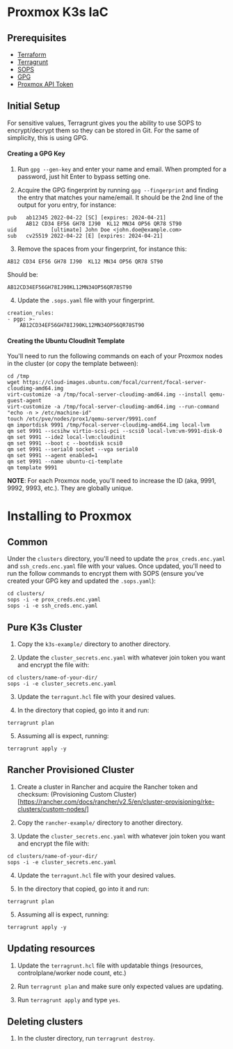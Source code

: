 # Proxmox K3s IaC

## Prerequisites

* [Terraform](https://www.terraform.io/downloads)
* [Terragrunt](https://terragrunt.gruntwork.io/docs/getting-started/install/)
* [SOPS](https://github.com/mozilla/sops#id3)
* [GPG](https://gnupg.org/download/)
* [Proxmox API Token](https://pve.proxmox.com/wiki/Proxmox_VE_API)

## Initial Setup

For sensitive values, Terragrunt gives you the ability to use SOPS to encrypt/decrypt them so they can be stored in Git. For the same of simplicity, this is using GPG.

#### Creating a GPG Key

1. Run `gpg --gen-key` and enter your name and email. When prompted for a password, just hit Enter to bypass setting one.

2. Acquire the GPG fingerprint by running `gpg --fingerprint` and finding the entry that matches your name/email. It should be the 2nd line of the output for yoru entry, for instance:

```
pub   ab12345 2022-04-22 [SC] [expires: 2024-04-21]
      AB12 CD34 EF56 GH78 IJ90  KL12 MN34 OP56 QR78 ST90
uid           [ultimate] John Doe <john.doe@example.com>
sub   cv25519 2022-04-22 [E] [expires: 2024-04-21]
```

3. Remove the spaces from your fingerprint, for instance this:

```
AB12 CD34 EF56 GH78 IJ90  KL12 MN34 OP56 QR78 ST90
```
Should be:
```
AB12CD34EF56GH78IJ90KL12MN34OP56QR78ST90
```

4. Update the `.sops.yaml` file with your fingerprint.

```
creation_rules:
- pgp: >-
    AB12CD34EF56GH78IJ90KL12MN34OP56QR78ST90
```

#### Creating the Ubuntu CloudInit Template

You'll need to run the following commands on each of your Proxmox nodes in the cluster (or copy the template between):

```
cd /tmp
wget https://cloud-images.ubuntu.com/focal/current/focal-server-cloudimg-amd64.img
virt-customize -a /tmp/focal-server-cloudimg-amd64.img --install qemu-guest-agent
virt-customize -a /tmp/focal-server-cloudimg-amd64.img --run-command "echo -n > /etc/machine-id"
touch /etc/pve/nodes/prox1/qemu-server/9991.conf
qm importdisk 9991 /tmp/focal-server-cloudimg-amd64.img local-lvm
qm set 9991 --scsihw virtio-scsi-pci --scsi0 local-lvm:vm-9991-disk-0
qm set 9991 --ide2 local-lvm:cloudinit
qm set 9991 --boot c --bootdisk scsi0
qm set 9991 --serial0 socket --vga serial0
qm set 9991 --agent enabled=1
qm set 9991 --name ubuntu-ci-template
qm template 9991
```

**NOTE**: For each Proxmox node, you'll need to increase the ID (aka, 9991, 9992, 9993, etc.). They are globally unique.

# Installing to Proxmox

## Common

Under the `clusters` directory, you'll need to update the `prox_creds.enc.yaml` and `ssh_creds.enc.yaml` file with your values. Once updated, you'll need to run the follow commands to encrypt them with SOPS (ensure you've created your GPG key and updated the `.sops.yaml`):

```
cd clusters/
sops -i -e prox_creds.enc.yaml
sops -i -e ssh_creds.enc.yaml
```

## Pure K3s Cluster

1. Copy the `k3s-example/` directory to another directory.

2. Update the `cluster_secrets.enc.yaml` with whatever join token you want and encrypt the file with:

```
cd clusters/name-of-your-dir/
sops -i -e cluster_secrets.enc.yaml
```

3. Update the `terragunt.hcl` file with your desired values.

4. In the directory that copied, go into it and run:

```
terragrunt plan
```

5. Assuming all is expect, running:

```
terragrunt apply -y
```

## Rancher Provisioned Cluster

1. Create a cluster in Rancher and acquire the Rancher token and checksum: (Provisioning Custom Cluster)[https://rancher.com/docs/rancher/v2.5/en/cluster-provisioning/rke-clusters/custom-nodes/]

2. Copy the `rancher-example/` directory to another directory.

3. Update the `cluster_secrets.enc.yaml` with whatever join token you want and encrypt the file with:

```
cd clusters/name-of-your-dir/
sops -i -e cluster_secrets.enc.yaml
```

4. Update the `terragunt.hcl` file with your desired values.

5. In the directory that copied, go into it and run:

```
terragrunt plan
```

5. Assuming all is expect, running:

```
terragrunt apply -y
```

## Updating resources

1. Update the `terragrunt.hcl` file with updatable things (resources, controlplane/worker node count, etc.)

2. Run `terragrunt plan` and make sure only expected values are updating.

3. Run `terragrunt apply` and type `yes`.

## Deleting clusters

1. In the cluster directory, run `terragrunt destroy`.